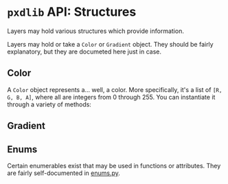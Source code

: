 # `pxdlib` API: Structures

Layers may hold various structures which provide information. 

Layers may hold or take a `Color` or `Gradient` object. They should be fairly explanatory, but they are documeted here just in case.

<a id="Color"></a>
## Color

A `Color` object represents a... well, a color. More specifically, it's a list of `[R, G, B, A]`, where all are integers from 0 through 255. You can instantiate it through a variety of methods:

<a id="Gradient"></a>
## Gradient

<a id="Enums"></a>
## Enums

Certain enumerables exist that may be used in functions or attributes. They are fairly self-documented in [enums.py](/pxdlib/enums.py).